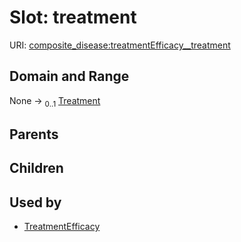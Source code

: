 
# Slot: treatment




URI: [composite_disease:treatmentEfficacy__treatment](http://w3id.org/ontogpt/composite_disease/treatmentEfficacy__treatment)


## Domain and Range

None &#8594;  <sub>0..1</sub> [Treatment](Treatment.md)

## Parents


## Children


## Used by

 * [TreatmentEfficacy](TreatmentEfficacy.md)
